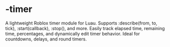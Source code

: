 # -timer
A lightweight Roblox timer module for Luau. Supports :describe(from, to, tick), :start(callback), :stop(), and more. Easily track elapsed time, remaining time, percentages, and dynamically edit timer behavior. Ideal for countdowns, delays, and round timers.
